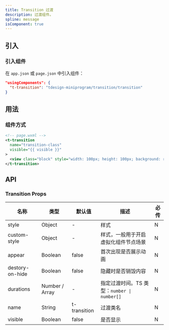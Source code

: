 ```yaml
---
title: Transition 过渡
description: 过渡组件。
spline: message
isComponent: true
---
```


## 引入

### 引入组件

在 `app.json` 或 `page.json` 中引入组件：

```json
"usingComponents": {
  "t-transition": "tdesign-miniprogram/transition/transition"
}
```

## 用法

### 组件方式

```xml
<!-- page.wxml -->
<t-transition
  name="transition-class"
  visible="{{ visible }}"
>
  <view class="block" style="width: 100px; height: 100px; background: red;"></view>
</t-transition>
```

## API

### Transition Props

名称 | 类型 | 默认值 | 描述 | 必传
-- | -- | -- | -- | --
style | Object | - | 样式 | N
custom-style | Object | - | 样式，一般用于开启虚拟化组件节点场景 | N
appear | Boolean | false | 首次出现是否展示动画 | N
destory-on-hide | Boolean | false | 隐藏时是否销毁内容 | N
durations | Number / Array | - | 指定过渡时间。TS 类型：`number \| number[]` | N
name | String | t-transition | 过渡类名 | N
visible | Boolean | false | 是否显示 | N
